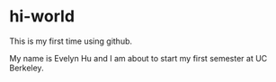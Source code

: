 # hi-world
This is my first time using github.

My name is Evelyn Hu and I am about to start my first semester at UC Berkeley.
